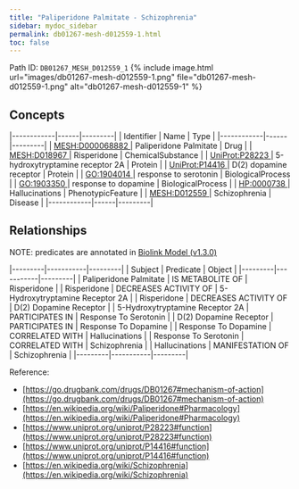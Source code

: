 ```yaml
---
title: "Paliperidone Palmitate - Schizophrenia"
sidebar: mydoc_sidebar
permalink: db01267-mesh-d012559-1.html
toc: false 
---
```



Path ID: `DB01267_MESH_D012559_1`
{% include image.html url="images/db01267-mesh-d012559-1.png" file="db01267-mesh-d012559-1.png" alt="db01267-mesh-d012559-1" %}

## Concepts

|------------|------|---------|
| Identifier | Name | Type    |
|------------|------|---------|
| <a href="https://identifiers.org/MESH:D000068882">MESH:D000068882 </a> | Paliperidone Palmitate | Drug |
| <a href="https://identifiers.org/MESH:D018967">MESH:D018967 </a> | Risperidone | ChemicalSubstance |
| <a href="https://identifiers.org/UniProt:P28223">UniProt:P28223 </a> | 5-hydroxytryptamine receptor 2A | Protein |
| <a href="https://identifiers.org/UniProt:P14416">UniProt:P14416 </a> | D(2) dopamine receptor | Protein |
| <a href="https://identifiers.org/GO:1904014">GO:1904014 </a> | response to serotonin | BiologicalProcess |
| <a href="https://identifiers.org/GO:1903350">GO:1903350 </a> | response to dopamine | BiologicalProcess |
| <a href="https://identifiers.org/HP:0000738">HP:0000738 </a> | Hallucinations | PhenotypicFeature |
| <a href="https://identifiers.org/MESH:D012559">MESH:D012559 </a> | Schizophrenia | Disease |
|------------|------|---------|

## Relationships


NOTE: predicates are annotated in <a href="https://github.com/biolink/biolink-model/releases/tag/v1.3.0">Biolink Model (v1.3.0)</a>

|---------|-----------|---------|
| Subject | Predicate | Object  |
|---------|-----------|---------|
| Paliperidone Palmitate | IS METABOLITE OF | Risperidone |
| Risperidone | DECREASES ACTIVITY OF | 5-Hydroxytryptamine Receptor 2A |
| Risperidone | DECREASES ACTIVITY OF | D(2) Dopamine Receptor |
| 5-Hydroxytryptamine Receptor 2A | PARTICIPATES IN | Response To Serotonin |
| D(2) Dopamine Receptor | PARTICIPATES IN | Response To Dopamine |
| Response To Dopamine | CORRELATED WITH | Hallucinations |
| Response To Serotonin | CORRELATED WITH | Schizophrenia |
| Hallucinations | MANIFESTATION OF | Schizophrenia |
|---------|-----------|---------|

Reference: 
  - [https://go.drugbank.com/drugs/DB01267#mechanism-of-action](https://go.drugbank.com/drugs/DB01267#mechanism-of-action)
  - [https://en.wikipedia.org/wiki/Paliperidone#Pharmacology](https://en.wikipedia.org/wiki/Paliperidone#Pharmacology)
  - [https://www.uniprot.org/uniprot/P28223#function](https://www.uniprot.org/uniprot/P28223#function)
  - [https://www.uniprot.org/uniprot/P14416#function](https://www.uniprot.org/uniprot/P14416#function)
  - [https://en.wikipedia.org/wiki/Schizophrenia](https://en.wikipedia.org/wiki/Schizophrenia)
